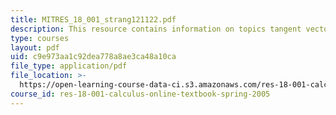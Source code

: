```yaml
---
title: MITRES_18_001_strang121122.pdf
description: This resource contains information on topics tangent vector and normal vector.
type: courses
layout: pdf
uid: c9e973aa1c92dea778a8ae3ca48a10ca
file_type: application/pdf
file_location: >-
  https://open-learning-course-data-ci.s3.amazonaws.com/res-18-001-calculus-online-textbook-spring-2005/c9e973aa1c92dea778a8ae3ca48a10ca_MITRES_18_001_strang121122.pdf
course_id: res-18-001-calculus-online-textbook-spring-2005
---
```

